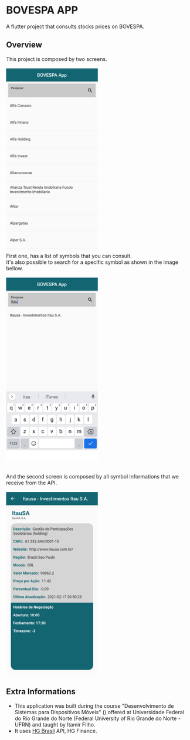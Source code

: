 # BOVESPA APP

A flutter project that consults stocks prices on BOVESPA.

## Overview

This project is composed by two screens.
</br>
</br>
<img src="./assets/img/InitialScreen.png" height="500">
</br>First one, has a list of symbols that you can consult. 
</br>It's also possible to search for a specific symbol as shown in the image bellow.
</br>
</br>
<img src="./assets/img/Search.png" height="500">

</br> And the second screen is composed by all symbol informations that we receive from the API.
</br>
</br>
<img src="./assets/img/CompanyScreen.png" height="500">



## Extra Informations

- This application was built during the course "Desenvolvimento de Sistemas para Dispositivos Móveis" () offered at Universidade Federal do Rio Grande do Norte (Federal University of Rio Grande do Norte - UFRN) and taught by Itamir Filho.
- It uses [HG Brasil](https://hgbrasil.com/) API, HG Finance.